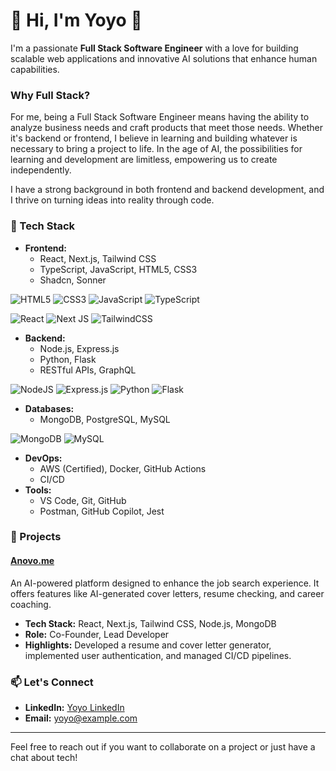 
# 👋 Hi, I'm Yoyo 🌈

I'm a passionate **Full Stack Software Engineer** with a love for building scalable web applications and innovative AI solutions that enhance human capabilities.

### Why Full Stack?

For me, being a Full Stack Software Engineer means having the ability to analyze business needs and craft products that meet those needs. Whether it's backend or frontend, I believe in learning and building whatever is necessary to bring a project to life. In the age of AI, the possibilities for learning and development are limitless, empowering us to create independently.

I have a strong background in both frontend and backend development, and I thrive on turning ideas into reality through code.


### 🔧 Tech Stack

- **Frontend:** 
  - React, Next.js, Tailwind CSS
  - TypeScript, JavaScript, HTML5, CSS3
  - Shadcn,  Sonner
 
![HTML5](https://img.shields.io/badge/html5-%23E34F26.svg?style=for-the-badge&logo=html5&logoColor=white)
![CSS3](https://img.shields.io/badge/css3-%231572B6.svg?style=for-the-badge&logo=css3&logoColor=white)
![JavaScript](https://img.shields.io/badge/javascript-%23323330.svg?style=for-the-badge&logo=javascript&logoColor=%23F7DF1E)
![TypeScript](https://img.shields.io/badge/typescript-%23007ACC.svg?style=for-the-badge&logo=typescript&logoColor=white)


![React](https://img.shields.io/badge/react-%2320232a.svg?style=for-the-badge&logo=react&logoColor=%2361DAFB)
![Next JS](https://img.shields.io/badge/Next-black?style=for-the-badge&logo=next.js&logoColor=white)
![TailwindCSS](https://img.shields.io/badge/tailwindcss-%2338B2AC.svg?style=for-the-badge&logo=tailwind-css&logoColor=white)

    
- **Backend:** 
  - Node.js, Express.js
  - Python, Flask
  - RESTful APIs, GraphQL

 ![NodeJS](https://img.shields.io/badge/node.js-6DA55F?style=for-the-badge&logo=node.js&logoColor=white) ![Express.js](https://img.shields.io/badge/express.js-%23404d59.svg?style=for-the-badge&logo=express&logoColor=%2361DAFB) ![Python](https://img.shields.io/badge/python-3670A0?style=for-the-badge&logo=python&logoColor=ffdd54) 
![Flask](https://img.shields.io/badge/flask-%23000.svg?style=for-the-badge&logo=flask&logoColor=white)


- **Databases:** 
  - MongoDB, PostgreSQL, MySQL
 
![MongoDB](https://img.shields.io/badge/MongoDB-%234ea94b.svg?style=for-the-badge&logo=mongodb&logoColor=white)
![MySQL](https://img.shields.io/badge/mysql-4479A1.svg?style=for-the-badge&logo=mysql&logoColor=white)

- **DevOps:** 
  - AWS (Certified), Docker, GitHub Actions
  - CI/CD
- **Tools:** 
  - VS Code, Git, GitHub
  - Postman, GitHub Copilot, Jest

### 🌟 Projects

#### [Anovo.me](https://github.com/8horses/anovo-me)
An AI-powered platform designed to enhance the job search experience. It offers features like AI-generated cover letters, resume checking, and career coaching.

- **Tech Stack:** React, Next.js, Tailwind CSS, Node.js, MongoDB
- **Role:** Co-Founder, Lead Developer
- **Highlights:** Developed a resume and cover letter generator, implemented user authentication, and managed CI/CD pipelines.


### 📫 Let's Connect

- **LinkedIn:** [Yoyo LinkedIn](www.linkedin.com/in/yoyot)
- **Email:** [yoyo@example.com](mailto:ytia1010@gmail.com)

---

Feel free to reach out if you want to collaborate on a project or just have a chat about tech!
